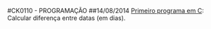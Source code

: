#CK0110 - PROGRAMAÇÃO
##14/08/2014
[Primeiro programa em C](https://github.com/vinimdocarmo/CK0110/tree/master/14-08-2014/app.c): Calcular diferença entre datas (em dias).
